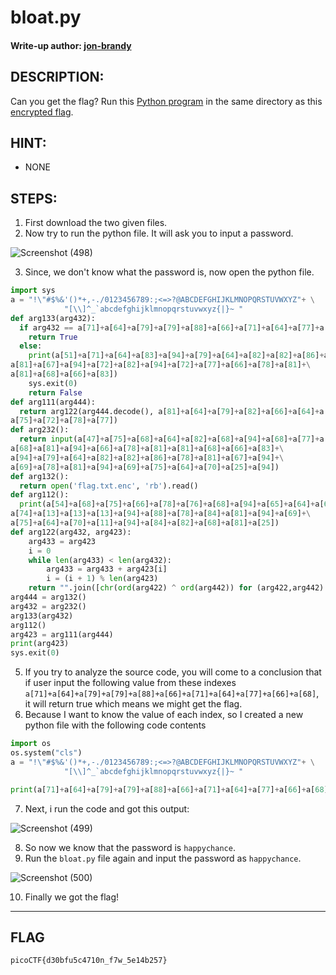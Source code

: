 # bloat.py
#### Write-up author: [jon-brandy](https://github.com/jon-brandy)
## DESCRIPTION:
Can you get the flag? 
Run this [Python program](https://github.com/jon-brandy/CTF-WRITE-UP/blob/94559f3372a32f8f0d4a84e1608715859c6e2286/Asset/bloat.py/bloat.flag.py) in the same directory as this [encrypted flag](https://github.com/jon-brandy/CTF-WRITE-UP/blob/891a9d6b4149b4bc406347fb5ddb32d7570407d7/Asset/bloat.py/flag.txt.enc).
## HINT:
- NONE
## STEPS:
1. First download the two given files.
2. Now try to run the python file. It will ask you to input a password.

![Screenshot (498)](https://user-images.githubusercontent.com/70703371/175916512-d1c64333-e57f-438e-a7b3-1a08481c4d60.png)

3. Since, we don't know what the password is, now open the python file.

```py
import sys
a = "!\"#$%&'()*+,-./0123456789:;<=>?@ABCDEFGHIJKLMNOPQRSTUVWXYZ"+ \
            "[\\]^_`abcdefghijklmnopqrstuvwxyz{|}~ "
def arg133(arg432):
  if arg432 == a[71]+a[64]+a[79]+a[79]+a[88]+a[66]+a[71]+a[64]+a[77]+a[66]+a[68]:
    return True
  else:
    print(a[51]+a[71]+a[64]+a[83]+a[94]+a[79]+a[64]+a[82]+a[82]+a[86]+a[78]+\
a[81]+a[67]+a[94]+a[72]+a[82]+a[94]+a[72]+a[77]+a[66]+a[78]+a[81]+\
a[81]+a[68]+a[66]+a[83])
    sys.exit(0)
    return False
def arg111(arg444):
  return arg122(arg444.decode(), a[81]+a[64]+a[79]+a[82]+a[66]+a[64]+a[75]+\
a[75]+a[72]+a[78]+a[77])
def arg232():
  return input(a[47]+a[75]+a[68]+a[64]+a[82]+a[68]+a[94]+a[68]+a[77]+a[83]+\
a[68]+a[81]+a[94]+a[66]+a[78]+a[81]+a[81]+a[68]+a[66]+a[83]+\
a[94]+a[79]+a[64]+a[82]+a[82]+a[86]+a[78]+a[81]+a[67]+a[94]+\
a[69]+a[78]+a[81]+a[94]+a[69]+a[75]+a[64]+a[70]+a[25]+a[94])
def arg132():
  return open('flag.txt.enc', 'rb').read()
def arg112():
  print(a[54]+a[68]+a[75]+a[66]+a[78]+a[76]+a[68]+a[94]+a[65]+a[64]+a[66]+\
a[74]+a[13]+a[13]+a[13]+a[94]+a[88]+a[78]+a[84]+a[81]+a[94]+a[69]+\
a[75]+a[64]+a[70]+a[11]+a[94]+a[84]+a[82]+a[68]+a[81]+a[25])
def arg122(arg432, arg423):
    arg433 = arg423
    i = 0
    while len(arg433) < len(arg432):
        arg433 = arg433 + arg423[i]
        i = (i + 1) % len(arg423)        
    return "".join([chr(ord(arg422) ^ ord(arg442)) for (arg422,arg442) in zip(arg432,arg433)])
arg444 = arg132()
arg432 = arg232()
arg133(arg432)
arg112()
arg423 = arg111(arg444)
print(arg423)
sys.exit(0)

```

5. If you try to analyze the source code, you will come to a conclusion that if user input the following value from these indexes `a[71]+a[64]+a[79]+a[79]+a[88]+a[66]+a[71]+a[64]+a[77]+a[66]+a[68]`, it will return true which means we might get the flag.
6. Because I want to know the value of each index, so I created a new python file with the following code contents

```py
import os
os.system("cls")
a = "!\"#$%&'()*+,-./0123456789:;<=>?@ABCDEFGHIJKLMNOPQRSTUVWXYZ"+ \
            "[\\]^_`abcdefghijklmnopqrstuvwxyz{|}~ "

print(a[71]+a[64]+a[79]+a[79]+a[88]+a[66]+a[71]+a[64]+a[77]+a[66]+a[68])
```

7. Next, i run the code and got this output:

![Screenshot (499)](https://user-images.githubusercontent.com/70703371/175917735-46e5e18a-2a78-447c-a1f3-db48ee9c1226.png)

8. So now we know that the password is `happychance`.
9. Run the `bloat.py` file again and input the password as `happychance`.

![Screenshot (500)](https://user-images.githubusercontent.com/70703371/175918208-65587d2d-db0c-4ab5-83f3-8d2f2472deec.png)

10. Finally we got the flag!


---
## FLAG
```
picoCTF{d30bfu5c4710n_f7w_5e14b257}
```

